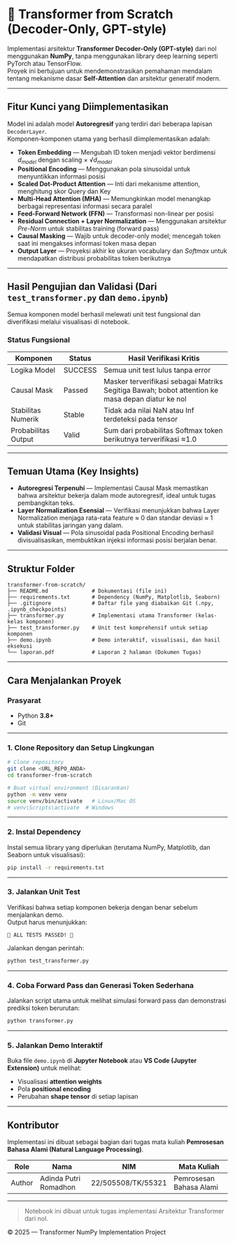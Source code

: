 # 🧠 Transformer from Scratch (Decoder-Only, GPT-style)

Implementasi arsitektur **Transformer Decoder-Only (GPT-style)** dari nol menggunakan **NumPy**, tanpa menggunakan library deep learning seperti PyTorch atau TensorFlow.  
Proyek ini bertujuan untuk mendemonstrasikan pemahaman mendalam tentang mekanisme dasar **Self-Attention** dan arsitektur generatif modern.

---

## Fitur Kunci yang Diimplementasikan

Model ini adalah model **Autoregresif** yang terdiri dari beberapa lapisan `DecoderLayer`.  
Komponen-komponen utama yang berhasil diimplementasikan adalah:

- **Token Embedding** — Mengubah ID token menjadi vektor berdimensi *d<sub>model</sub>* dengan scaling × √*d<sub>model</sub>*  
- **Positional Encoding** — Menggunakan pola sinusoidal untuk menyuntikkan informasi posisi  
- **Scaled Dot-Product Attention** — Inti dari mekanisme attention, menghitung skor Query dan Key  
- **Multi-Head Attention (MHA)** — Memungkinkan model menangkap berbagai representasi informasi secara paralel  
- **Feed-Forward Network (FFN)** — Transformasi non-linear per posisi  
- **Residual Connection + Layer Normalization** — Menggunakan arsitektur *Pre-Norm* untuk stabilitas training (forward pass)  
- **Causal Masking** — Wajib untuk decoder-only model; mencegah token saat ini mengakses informasi token masa depan  
- **Output Layer** — Proyeksi akhir ke ukuran vocabulary dan *Softmax* untuk mendapatkan distribusi probabilitas token berikutnya

---

## Hasil Pengujian dan Validasi (Dari `test_transformer.py` dan `demo.ipynb`)

Semua komponen model berhasil melewati unit test fungsional dan diverifikasi melalui visualisasi di notebook.

### Status Fungsional

| Komponen | Status | Hasil Verifikasi Kritis |
|-----------|--------|--------------------------|
| Logika Model | SUCCESS | Semua unit test lulus tanpa error |
| Causal Mask | Passed | Masker terverifikasi sebagai Matriks Segitiga Bawah; bobot attention ke masa depan diatur ke nol |
| Stabilitas Numerik | Stable | Tidak ada nilai NaN atau Inf terdeteksi pada tensor |
| Probabilitas Output | Valid | Sum dari probabilitas Softmax token berikutnya terverifikasi ≈1.0 |

---

## Temuan Utama (Key Insights)

- **Autoregresi Terpenuhi** — Implementasi Causal Mask memastikan bahwa arsitektur bekerja dalam mode autoregresif, ideal untuk tugas pembangkitan teks.  
- **Layer Normalization Esensial** — Verifikasi menunjukkan bahwa Layer Normalization menjaga rata-rata feature ≈ 0 dan standar deviasi ≈ 1 untuk stabilitas jaringan yang dalam.  
- **Validasi Visual** — Pola sinusoidal pada Positional Encoding berhasil divisualisasikan, membuktikan injeksi informasi posisi berjalan benar.

---

## Struktur Folder

```
transformer-from-scratch/
├── README.md              # Dokumentasi (file ini)
├── requirements.txt       # Dependency (NumPy, Matplotlib, Seaborn)
├── .gitignore             # Daftar file yang diabaikan Git (.npy, .ipynb_checkpoints)
├── transformer.py         # Implementasi utama Transformer (kelas-kelas komponen)
├── test_transformer.py    # Unit test komprehensif untuk setiap komponen
├── demo.ipynb             # Demo interaktif, visualisasi, dan hasil eksekusi
└── laporan.pdf            # Laporan 2 halaman (Dokumen Tugas)
```

---

## Cara Menjalankan Proyek

### Prasyarat
- Python **3.8+**
- Git

---

### 1️. Clone Repository dan Setup Lingkungan

```bash
# Clone repository
git clone <URL_REPO_ANDA>
cd transformer-from-scratch

# Buat virtual environment (Disarankan)
python -m venv venv
source venv/bin/activate   # Linux/Mac OS
# venv\Scripts\activate  # Windows
```

---

### 2️. Instal Dependency

Instal semua library yang diperlukan (terutama NumPy, Matplotlib, dan Seaborn untuk visualisasi):

```bash
pip install -r requirements.txt
```

---

### 3️. Jalankan Unit Test

Verifikasi bahwa setiap komponen bekerja dengan benar sebelum menjalankan demo.  
Output harus menunjukkan:

```
🎉 ALL TESTS PASSED! 🎉
```

Jalankan dengan perintah:

```bash
python test_transformer.py
```

---

### 4️. Coba Forward Pass dan Generasi Token Sederhana

Jalankan script utama untuk melihat simulasi forward pass dan demonstrasi prediksi token berurutan:

```bash
python transformer.py
```

---

### 5️. Jalankan Demo Interaktif

Buka file `demo.ipynb` di **Jupyter Notebook** atau **VS Code (Jupyter Extension)** untuk melihat:

- Visualisasi **attention weights**
- Pola **positional encoding**
- Perubahan **shape tensor** di setiap lapisan

---

## Kontributor

Implementasi ini dibuat sebagai bagian dari tugas mata kuliah **Pemrosesan Bahasa Alami (Natural Language Processing)**.

| Role | Nama | NIM | Mata Kuliah |
|------|------|-----|--------------|
| Author | Adinda Putri Romadhon | 22/505508/TK/55321 | Pemrosesan Bahasa Alami |

---

> Notebook ini dibuat untuk tugas implementasi Arsitektur Transformer dari nol.

© 2025 — Transformer NumPy Implementation Project